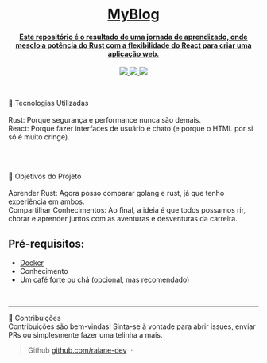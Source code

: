 <h1 align="center">
  <br>
    <a href="#">
  <br>
  MyBlog
  <br>
</h1>


<h4 align="center">
 Este repositório é o resultado de uma jornada de aprendizado, onde mesclo a potência do Rust com a flexibilidade do React para criar uma aplicação web.
</h4>

<p align="center">
  <a href="https://www.docker.com">
     <img src="https://img.shields.io/badge/Docker-2496ED?style=for-the-badge&logo=docker&logoColor=white" />
  </a>
  <a href="https://www.rust-lang.org">
    <img src="https://img.shields.io/badge/Rust-6b1d09?style=for-the-badge&logo=rust&logoColor=white">
  </a>
  <a href="https://react.dev">
    <img src="https://img.shields.io/badge/React-61DBFB?style=for-the-badge&logo=react&logoColor=white">
  </a>

</p>
<br />

🚀 Tecnologias Utilizadas <br />
<br />Rust: Porque segurança e performance nunca são demais.
<br />React: Porque fazer interfaces de usuário é chato (e porque o HTML por si só é muito cringe).

<br><br>

🎯 Objetivos do Projeto<br />
<br />Aprender Rust: Agora posso comparar golang e rust, já que tenho experiência em ambos.
<br />Compartilhar Conhecimentos: Ao final, a ideia é que todos possamos rir, chorar e aprender juntos com as aventuras e desventuras da carreira.

## Pré-requisitos:

- [Docker](https://docs.docker.com/desktop)
- Conhecimento
- Um café forte ou chá (opcional, mas recomendado)

<br />


---

🙌 Contribuições <br />
Contribuições são bem-vindas! Sinta-se à vontade para abrir issues, enviar PRs ou simplesmente fazer uma telinha a mais.


> Github [github.com/raiane-dev](https://github.com/Raiane-Dev/my-blog.git) &nbsp;&middot;&nbsp;